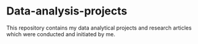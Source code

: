 # Data-analysis-projects
This repository contains my data analytical projects and research articles which were conducted and initiated by me.
